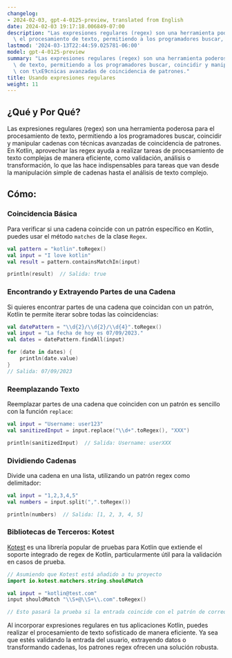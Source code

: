 ```yaml
---
changelog:
- 2024-02-03, gpt-4-0125-preview, translated from English
date: 2024-02-03 19:17:18.006849-07:00
description: "Las expresiones regulares (regex) son una herramienta poderosa para\
  \ el procesamiento de texto, permitiendo a los programadores buscar, coincidir y\u2026"
lastmod: '2024-03-13T22:44:59.025781-06:00'
model: gpt-4-0125-preview
summary: "Las expresiones regulares (regex) son una herramienta poderosa para el procesamiento\
  \ de texto, permitiendo a los programadores buscar, coincidir y manipular cadenas\
  \ con t\xE9cnicas avanzadas de coincidencia de patrones."
title: Usando expresiones regulares
weight: 11
---
```


## ¿Qué y Por Qué?

Las expresiones regulares (regex) son una herramienta poderosa para el procesamiento de texto, permitiendo a los programadores buscar, coincidir y manipular cadenas con técnicas avanzadas de coincidencia de patrones. En Kotlin, aprovechar las regex ayuda a realizar tareas de procesamiento de texto complejas de manera eficiente, como validación, análisis o transformación, lo que las hace indispensables para tareas que van desde la manipulación simple de cadenas hasta el análisis de texto complejo.

## Cómo:

### Coincidencia Básica
Para verificar si una cadena coincide con un patrón específico en Kotlin, puedes usar el método `matches` de la clase `Regex`.

```kotlin
val pattern = "kotlin".toRegex()
val input = "I love kotlin"
val result = pattern.containsMatchIn(input)

println(result)  // Salida: true
```

### Encontrando y Extrayendo Partes de una Cadena
Si quieres encontrar partes de una cadena que coincidan con un patrón, Kotlin te permite iterar sobre todas las coincidencias:

```kotlin
val datePattern = "\\d{2}/\\d{2}/\\d{4}".toRegex()
val input = "La fecha de hoy es 07/09/2023."
val dates = datePattern.findAll(input)

for (date in dates) {
    println(date.value)
}
// Salida: 07/09/2023
```

### Reemplazando Texto
Reemplazar partes de una cadena que coinciden con un patrón es sencillo con la función `replace`:

```kotlin
val input = "Username: user123"
val sanitizedInput = input.replace("\\d+".toRegex(), "XXX")

println(sanitizedInput)  // Salida: Username: userXXX
```

### Dividiendo Cadenas
Divide una cadena en una lista, utilizando un patrón regex como delimitador:

```kotlin
val input = "1,2,3,4,5"
val numbers = input.split(",".toRegex())

println(numbers)  // Salida: [1, 2, 3, 4, 5]
```

### Bibliotecas de Terceros: Kotest
[Kotest](https://github.com/kotest/kotest) es una librería popular de pruebas para Kotlin que extiende el soporte integrado de regex de Kotlin, particularmente útil para la validación en casos de prueba.

```kotlin
// Asumiendo que Kotest está añadido a tu proyecto
import io.kotest.matchers.string.shouldMatch

val input = "kotlin@test.com"
input shouldMatch "\\S+@\\S+\\.com".toRegex()

// Esto pasará la prueba si la entrada coincide con el patrón de correo electrónico.
```

Al incorporar expresiones regulares en tus aplicaciones Kotlin, puedes realizar el procesamiento de texto sofisticado de manera eficiente. Ya sea que estés validando la entrada del usuario, extrayendo datos o transformando cadenas, los patrones regex ofrecen una solución robusta.
